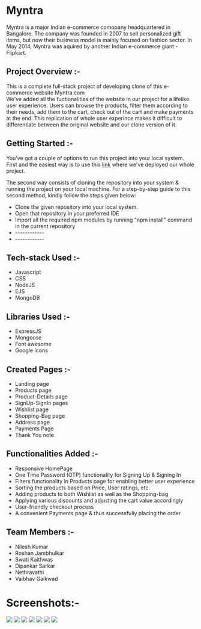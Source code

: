 # Myntra

Myntra is a major Indian e-commerce comopany headquartered in Bangalore. The company was founded in 2007 to sell personalized gift items, but now their business model is mainly focused on fashion sector. In May 2014, Myntra was aquired by another Indian e-commerce giant - Flipkart.  

## Project Overview :-

This is a complete full-stack project of developing clone of this e-commerce website Myntra.com <br>
We've added all the fuctionalities of the website in our project for a lifelike user experience. Users can browse the products, filter them according to their needs, add them to the cart, check out of the cart and make payments at the end. This replication of whole user experince makes it difficult to differentiate between the original website and our clone version of it. <br>

## Getting Started :-

You've got a couple of options to run this project into your local system.<br>
First and the easiest way is to use this [link](https://mysterious-depths-64439.herokuapp.com/) where we've deployed our whole project.<br>

The second way consists of cloning the repository into your system & running the project on your local machine. For a step-by-step guide to this second method, kindly follow the steps given below:
<ul>
  <li>Clone the given repository into your local system.</li>
  <li>Open that repository in your preferred IDE</li>
  <li>Import all the required npm modules by running "npm install" command in the current repository</li>
  <li> ------------ </li>
  <li> ------------ </li>
</ul>

## Tech-stack Used :-

<ul>
  <li>Javascript</li>
  <li>CSS</li>
  <li>NodeJS</li>
  <li>EJS</li>
  <li>MongoDB</li>
</ul>

## Libraries Used :-

<ul>
  <li>ExpressJS</li>
  <li>Mongoose</li>
  <li>Font awesome</li>
  <li>Google Icons</li>
</ul>

## Created Pages :-

<ul>
  <li>Landing page</li>
  <li>Products page</li>
  <li>Product-Details page</li>
  <li>SignUp-SignIn pages</li>
  <li>Wishlist page</li>
  <li>Shopping-Bag page</li>
  <li>Address page</li>
  <li>Payments Page</li>
  <li>Thank You note</li>
</ul>

## Functionalities Added :-

<ul>
  <li>Responsive HomePage</li>
  <li>One Time Password (OTP) functionality for Signing Up & Signing In</li>
  <li>Filters functionality in Products page for enabling better user experience</li>
  <li>Sorting the products based on Price, User ratings, etc.</li>
  <li>Adding products to both Wishlist as well as the Shopping-bag</li>
  <li>Applying various discounts and adjusting the cart value accordingly</li>
  <li>User-friendly checkout process</li>
  <li>A convenient Payments page & thus successfully placing the order</li>
</ul>

## Team Members :-

<ul>
  <li>Nilesh Kumar</li>
  <li>Roshan Jambhulkar</li>
  <li>Swati Kaithwas</li>
  <li>Dipankar Sarkar</li>
  <li>Nethravathi</li>
  <li>Vaibhav Gaikwad</li>
</ul>

<h1>Screenshots:-</h1>

<img src="https://i.imgur.com/1Oi2M0B.png">


  <img src="https://i.postimg.cc/VzCkpSmw/products-All.png">

 <img src="https://i.imgur.com/A457y9R.png">

<img src="https://i.imgur.com/GQfaK5Q.png">
<img src="https://i.imgur.com/fuQtAzY.png">
<img src="https://i.imgur.com/lreyljg.png">
<img src="https://i.imgur.com/ugRod60.png">
